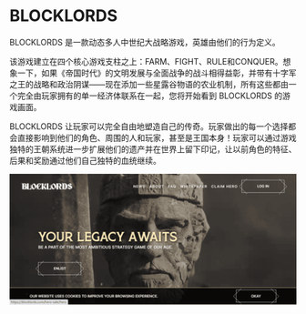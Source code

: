 # BLOCKLORDS

BLOCKLORDS 是一款动态多人中世纪大战略游戏，英雄由他们的行为定义。

该游戏建立在四个核心游戏支柱之上：FARM、FIGHT、RULE和CONQUER。想象一下，如果《帝国时代》的文明发展与全面战争的战斗相得益彰，并带有十字军之王的战略和政治阴谋——现在添加一些星露谷物语的农业机制，所有这些都由一个完全由玩家拥有的单一经济体联系在一起，您将开始看到 BLOCKLORDS 的游戏画面。

BLOCKLORDS 让玩家可以完全自由地塑造自己的传奇。玩家做出的每一个选择都会直接影响到他们的角色、周围的人和玩家，甚至是王国本身！玩家可以通过游戏独特的王朝系统进一步扩展他们的遗产并在世界上留下印记，让以前角色的特征、后果和奖励通过他们自己独特的血统继续。

![NFT](BLOCK.png)
